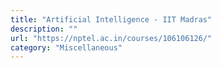 ```yaml
---
title: "Artificial Intelligence - IIT Madras"
description: ""
url: "https://nptel.ac.in/courses/106106126/"
category: "Miscellaneous"
---
```

